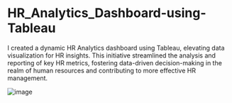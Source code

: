 # HR_Analytics_Dashboard-using-Tableau

I created a dynamic HR Analytics dashboard using Tableau, elevating data visualization for HR insights. This initiative streamlined the analysis and reporting of key HR metrics, fostering data-driven decision-making in the realm of human resources and contributing to more effective HR management.

![image](https://github.com/Pabitra-1234/HR_Analytics_Dashboard-using-Tableau/assets/91016504/6f19e51b-1fb8-4c2d-b624-0a9f76ea9e17)

